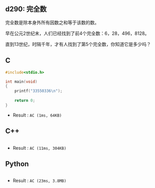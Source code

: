 ## d290: 完全数
完全数是除本身外所有因数之和等于该数的数。

早在公元2世纪末，人们已经找到了前4个完全数：6，28，496，8128。

直到13世纪，时隔千年，才有人找到了第5个完全数，你知道它是多少吗？

## C
```C
#include<stdio.h>

int main(void)
{
	printf("33550336\n");
	
	return 0;
}
```
 * Result : `AC (1ms, 64KB)`

## C++
```C++

```
 * Result : `AC (11ms, 304KB)`

## Python
```python

```
 * Result : `AC (23ms, 3.8MB)`
